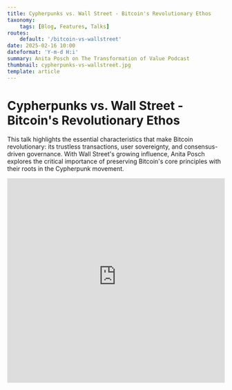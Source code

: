 ```yaml
---
title: Cypherpunks vs. Wall Street - Bitcoin's Revolutionary Ethos
taxonomy:
    tags: [Blog, Features, Talks]
routes:
    default: '/bitcoin-vs-wallstreet'
date: 2025-02-16 10:00
dateformat: 'Y-m-d H:i'
summary: Anita Posch on The Transformation of Value Podcast
thumbnail: cypherpunks-vs-wallstreet.jpg
template: article
---
```


# Cypherpunks vs. Wall Street - Bitcoin's Revolutionary Ethos

This talk highlights the essential characteristics that make Bitcoin revolutionary: its trustless transactions, user sovereignty, and consensus-driven governance. With Wall Street's growing influence, Anita Posch explores the critical importance of preserving Bitcoin's core principles with their roots in the Cypherpunk movement.

<iframe width="100%" height="473" src="https://www.youtube-nocookie.com/embed/mWx8F5zTmW8" title="YouTube video player" frameborder="0" allow="accelerometer; autoplay; clipboard-write; encrypted-media; gyroscope; picture-in-picture; web-share" referrerpolicy="strict-origin-when-cross-origin" allowfullscreen></iframe>
